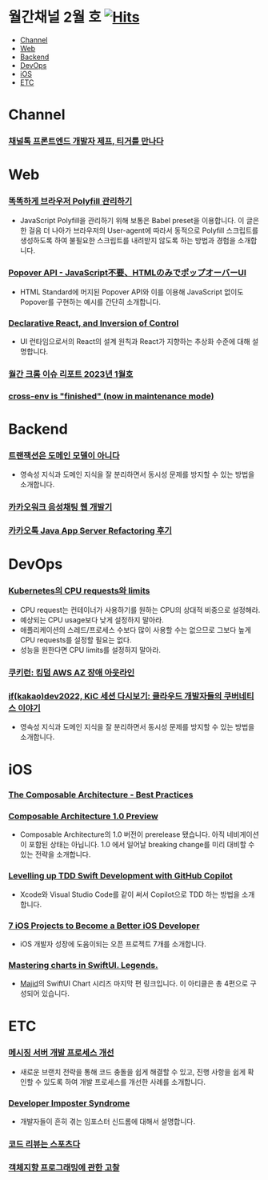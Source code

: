 # 월간채널 2월 호 [![Hits](https://hits.seeyoufarm.com/api/count/incr/badge.svg?url=https%3A%2F%2Fgithub.com%2Fchannel-io%2Fmonthly-channel%2Fblob%2Fmain%2Fissues%2F2023-02.md&count_bg=%2379C83D&title_bg=%23555555&icon=&icon_color=%23E7E7E7&title=hits&edge_flat=false)](https://hits.seeyoufarm.com)

- [Channel](#Channel)
- [Web](#web)
- [Backend](#backend)
- [DevOps](#devops)
- [iOS](#ios)
- [ETC](#etc)

# Channel
### [채널톡 프론트엔드 개발자 제프, 티거를 만나다](https://channel.io/ko/blog/frontend_developer_interview_jefftigger-2)

# Web
### [똑똑하게 브라우저 Polyfill 관리하기](https://toss.tech/article/smart-polyfills)
- JavaScript Polyfill을 관리하기 위해 보통은 Babel preset을 이용합니다. 이 글은 한 걸음 더 나아가 브라우저의 User-agent에 따라서 동적으로 Polyfill 스크립트를 생성하도록 하여 불필요한 스크립트를 내려받지 않도록 하는 방법과 경험을 소개합니다.

### [Popover API - JavaScript不要、HTMLのみでポップオーバーUI](https://zenn.dev/yusukehirao/articles/popover-api-and-attributes)
- HTML Standard에 머지된 Popover API와 이를 이용해 JavaScript 없이도 Popover를 구현하는 예시를 간단히 소개합니다.

### [Declarative React, and Inversion of Control](https://blog.mathpresso.com/declarative-react-and-inversion-of-control-7b95f3fbddf5)
- UI 런타임으로서의 React의 설계 원칙과 React가 지향하는 추상화 수준에 대해 설명합니다.

### [월간 크롬 이슈 리포트 2023년 1월호](https://ui.toast.com/posts/ko_chrome_report_202301)

### [cross-env is "finished" (now in maintenance mode)](https://github.com/kentcdodds/cross-env/issues/257)

# Backend
### [트랜잭션은 도메인 모델이 아니다](https://blog.gangnamunni.com/post/isolate-transaction-from-domain-model/)
- 영속성 지식과 도메인 지식을 잘 분리하면서 동시성 문제를 방지할 수 있는 방법을 소개합니다.
### [카카오워크 음성채팅 웹 개발기](https://tech.kakaoenterprise.com/179)
### [카카오톡 Java App Server Refactoring 후기](https://tech.kakao.com/2023/01/19/kakaotalk-java-app-server-refactoring/)

# DevOps
### [Kubernetes의 CPU requests와 limits](https://blog.outsider.ne.kr/1653)
- CPU request는 컨테이너가 사용하기를 원하는 CPU의 상대적 비중으로 설정해라.
- 예상되는 CPU usage보다 낮게 설정하지 말아라.
- 애플리케이션의 스레드/프로세스 수보다 많이 사용할 수는 없으므로 그보다 높게 CPU requests를 설정할 필요는 없다.
- 성능을 원한다면 CPU limits를 설정하지 말아라.
### [쿠키런: 킹덤 AWS AZ 장애 아웃라인](https://tech.devsisters.com/posts/crk-aws-az-failure-postmortem/)
### [if(kakao)dev2022, KiC 세션 다시보기: 클라우드 개발자들의 쿠버네티스 이야기](https://tech.kakaoenterprise.com/178)
- 영속성 지식과 도메인 지식을 잘 분리하면서 동시성 문제를 방지할 수 있는 방법을 소개합니다.

# iOS
### [The Composable Architecture - Best Practices](https://www.merowing.info/the-composable-architecture-best-practices/)
### [Composable Architecture 1.0 Preview](https://www.pointfree.co/blog/posts/103-composable-architecture-1-0-preview)
- Composable Architecture의 1.0 버전이 prerelease 됐습니다. 아직 네비게이션이 포함된 상태는 아닙니다. 1.0 에서 일어날 breaking change를 미리 대비할 수 있는 전략을 소개합니다.
### [Levelling up TDD Swift Development with GitHub Copilot](https://stevenpcurtis.medium.com/levelling-up-tdd-swift-development-with-github-copilot-2f4e8bd97767)
- Xcode와 Visual Studio Code를 같이 써서 Copilot으로 TDD 하는 방법을 소개합니다.
### [7 iOS Projects to Become a Better iOS Developer](https://medium.com/geekculture/7-ios-projects-to-become-a-better-ios-developer-af5081315b8)
- iOS 개발자 성장에 도움이되는 오픈 프로젝트 7개를 소개합니다.
### [Mastering charts in SwiftUI. Legends.](https://swiftwithmajid.com/2023/02/22/mastering-charts-in-swiftui-legends/)
- [Majid](https://twitter.com/mecid)의 SwiftUI Chart 시리즈 마지막 편 링크입니다. 이 아티클은 총 4편으로 구성되어 있습니다.

# ETC
### [메시징 서버 개발 프로세스 개선](https://engineering.linecorp.com/ko/blog/improving-the-messaging-server-development-process)
- 새로운 브랜치 전략을 통해 코드 충돌을 쉽게 해결할 수 있고, 진행 사항을 쉽게 확인할 수 있도록 하여 개발 프로세스를 개선한 사례를 소개합니다.
### [Developer Imposter Syndrome](https://medium.com/lemonbase/developer-imposter-syndrome-153f4d94c5d8)
- 개발자들이 흔히 겪는 임포스터 신드롬에 대해서 설명합니다.
### [코드 리뷰는 스포츠다](https://wormwlrm.github.io/2023/02/20/Code-Review-is-a-Sports.html)
### [객체지향 프로그래밍에 관한 고찰](https://hyeon9mak.github.io/consider-oop/)
